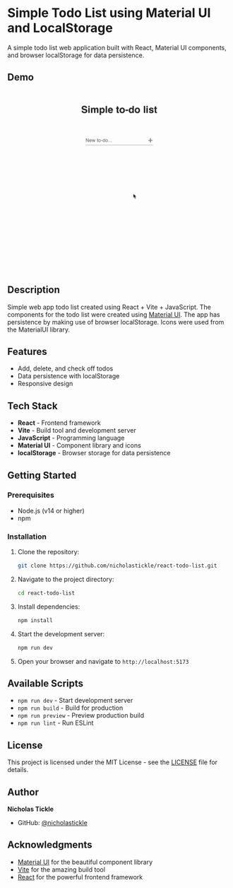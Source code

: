 # Simple Todo List using Material UI and LocalStorage

A simple todo list web application built with React, Material UI components, and browser localStorage for data persistence.

## Demo

![App Demo](./src/assets/demo.gif)

## Description

Simple web app todo list created using React + Vite + JavaScript. The components for the todo list were created using [Material UI](https://mui.com/). The app has persistence by making use of browser localStorage. Icons were used from the MaterialUI library.

## Features

- Add, delete, and check off todos
- Data persistence with localStorage
- Responsive design

## Tech Stack

- **React** - Frontend framework
- **Vite** - Build tool and development server
- **JavaScript** - Programming language
- **Material UI** - Component library and icons
- **localStorage** - Browser storage for data persistence

## Getting Started

### Prerequisites

- Node.js (v14 or higher)
- npm

### Installation

1. Clone the repository:
   ```bash
   git clone https://github.com/nicholastickle/react-todo-list.git
   ```

2. Navigate to the project directory:
   ```bash
   cd react-todo-list
   ```

3. Install dependencies:
   ```bash
   npm install
   ```

4. Start the development server:
   ```bash
   npm run dev
   ```

5. Open your browser and navigate to `http://localhost:5173`

## Available Scripts

- `npm run dev` - Start development server
- `npm run build` - Build for production
- `npm run preview` - Preview production build
- `npm run lint` - Run ESLint

## License

This project is licensed under the MIT License - see the [LICENSE](LICENSE) file for details.

## Author

**Nicholas Tickle**
- GitHub: [@nicholastickle](https://github.com/nicholastickle)

## Acknowledgments

- [Material UI](https://mui.com/) for the beautiful component library
- [Vite](https://vitejs.dev/) for the amazing build tool
- [React](https://reactjs.org/) for the powerful frontend framework

